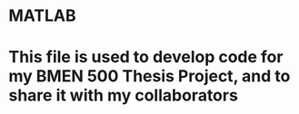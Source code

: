 # MATLAB
# This file is used to develop code for my BMEN 500 Thesis Project, and to share it with my collaborators
